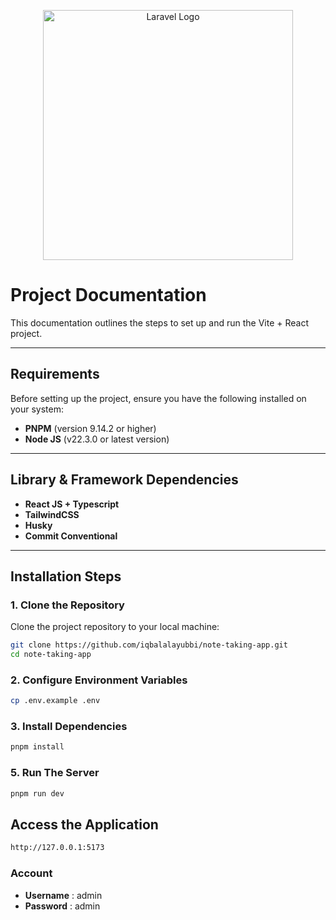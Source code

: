<p align="center"><a href="https://laravel.com" target="_blank"><img src="https://media2.dev.to/dynamic/image/width=1000,height=420,fit=cover,gravity=auto,format=auto/https%3A%2F%2Fdev-to-uploads.s3.amazonaws.com%2Fuploads%2Farticles%2Fsr0hy4omyh9hbyc9r1mh.png" width="400" alt="Laravel Logo"></a></p>

# Project Documentation

This documentation outlines the steps to set up and run the Vite + React project.

---

## Requirements

Before setting up the project, ensure you have the following installed on your system:

- **PNPM** (version 9.14.2 or higher)
- **Node JS** (v22.3.0 or latest version)

---

## Library & Framework Dependencies

- **React JS + Typescript**
- **TailwindCSS**
- **Husky**
- **Commit Conventional**

---

## Installation Steps

### 1. Clone the Repository

Clone the project repository to your local machine:

```bash
git clone https://github.com/iqbalalayubbi/note-taking-app.git
cd note-taking-app
```

### 2. Configure Environment Variables

```bash
cp .env.example .env
```

### 3. Install Dependencies

```bash
pnpm install
```

### 5. Run The Server

```bash
pnpm run dev
```

## Access the Application

```bash
http://127.0.0.1:5173
```

### Account

- **Username** : admin
- **Password** : admin
